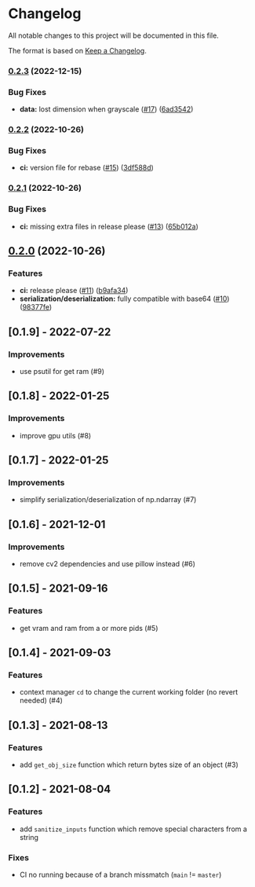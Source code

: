 # Changelog

All notable changes to this project will be documented in this file.

The format is based on [Keep a Changelog](http://keepachangelog.com/en/1.0.0/).


### [0.2.3](https://github.com/SquareFactory/archipel-utils/compare/v0.2.2...v0.2.3) (2022-12-15)


### Bug Fixes

* **data:** lost dimension when grayscale ([#17](https://github.com/SquareFactory/archipel-utils/issues/17)) ([6ad3542](https://github.com/SquareFactory/archipel-utils/commit/6ad3542716f2ff5069a73272208c207fb22b1179))

### [0.2.2](https://github.com/SquareFactory/archipel-utils/compare/v0.2.1...v0.2.2) (2022-10-26)


### Bug Fixes

* **ci:** version file for rebase ([#15](https://github.com/SquareFactory/archipel-utils/issues/15)) ([3df588d](https://github.com/SquareFactory/archipel-utils/commit/3df588d8cc7f6a9f631fc2a01e52edfdcbe3c3f0))

### [0.2.1](https://github.com/SquareFactory/archipel-utils/compare/v0.2.0...v0.2.1) (2022-10-26)


### Bug Fixes

* **ci:** missing extra files in release please ([#13](https://github.com/SquareFactory/archipel-utils/issues/13)) ([65b012a](https://github.com/SquareFactory/archipel-utils/commit/65b012a415257e277a3229a679c693428b55d8bb))

## [0.2.0](https://github.com/SquareFactory/archipel-utils/compare/v0.1.8...v0.2.0) (2022-10-26)


### Features

* **ci:** release please ([#11](https://github.com/SquareFactory/archipel-utils/issues/11)) ([b9afa34](https://github.com/SquareFactory/archipel-utils/commit/b9afa3493936aef0642989c7ebeca35c3f52f7d2))
* **serialization/deserialization:** fully compatible with base64 ([#10](https://github.com/SquareFactory/archipel-utils/issues/10)) ([98377fe](https://github.com/SquareFactory/archipel-utils/commit/98377fecdad5ca27a1087076019dce8f014724ea))

## [0.1.9] - 2022-07-22

### Improvements

- use psutil for get ram (#9)

## [0.1.8] - 2022-01-25

### Improvements

- improve gpu utils (#8)


## [0.1.7] - 2022-01-25

### Improvements

- simplify serialization/deserialization of np.ndarray (#7)


## [0.1.6] - 2021-12-01

### Improvements

- remove cv2 dependencies and use pillow instead (#6)


## [0.1.5] - 2021-09-16

### Features

- get vram and ram from a or more pids (#5)


## [0.1.4] - 2021-09-03

### Features

- context manager `cd` to change the current working folder (no revert needed) (#4)


## [0.1.3] - 2021-08-13

### Features

- add `get_obj_size` function which return bytes size of an object (#3)


## [0.1.2] - 2021-08-04

### Features

- add `sanitize_inputs` function which remove special characters from a string

### Fixes

- CI no running because of a branch missmatch (`main` != `master`)
